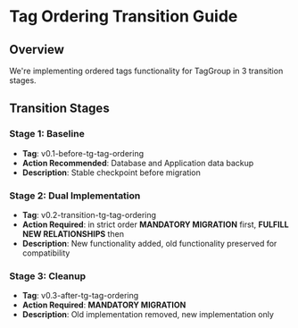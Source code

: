 # Tag Ordering Transition Guide

## Overview
We're implementing ordered tags functionality for TagGroup in 3 transition stages.

## Transition Stages

###  Stage 1: Baseline
- **Tag**: v0.1-before-tg-tag-ordering
- **Action Recommended**: Database and Application data backup
- **Description**: Stable checkpoint before migration

###  Stage 2: Dual Implementation
- **Tag**: v0.2-transition-tg-tag-ordering
- **Action Required**: in strict order **MANDATORY MIGRATION** first, **FULFILL NEW RELATIONSHIPS** then
- **Description**: New functionality added, old functionality preserved for compatibility

### Stage 3: Cleanup
- **Tag**: v0.3-after-tg-tag-ordering
- **Action Required**: **MANDATORY MIGRATION**
- **Description**: Old implementation removed, new implementation only
